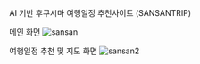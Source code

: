 AI 기반 후쿠시마 여행일정 추천사이트 (SANSANTRIP)

메인 화면
![sansan](https://github.com/user-attachments/assets/6fef1f24-f243-403b-abc3-b631a9ded143)

여행일정 추천 및 지도 화면
![sansan2](https://github.com/user-attachments/assets/0e5050d1-ef35-44eb-b9e9-3c0ea4844344)

